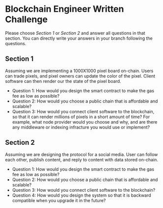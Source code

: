 # Blockchain Engineer Written Challenge

Please choose _Section 1_ or _Section 2_ and answer all questions in that section. You can directly write your answers in your branch following the questions.

## Section 1

Assuming we are implementing a 1000X1000 pixel board on-chain. Users can trade pixels, and pixel owners can update the color of the pixel. Client software can then render our the state of the pixel board.

- Question 1: How would you design the smart contract to make the gas fee as low as possible?
- Question 2: How would you choose a public chain that is affordable and scalable?
- Question 3: How would you connect client software to the blockchain, so that it can render millions of pixels in a short amount of time? For example, what node provider would you choose and why, and are there any middleware or indexing infracture you would use or implement?

## Section 2

Assuming we are designing the protocol for a social media. User can follow each other, publish content, and reply to content with data stored on-chain.

- Question 1: How would you design the smart contract to make the gas fee as low as possible?
- Question 2: How would you choose a public chain that is affordable and scalable?
- Question 3: How would you connect client software to the blockchain?
- Question 4: How would you design the system so that it is backward compatible when you upgrade it in the future?
